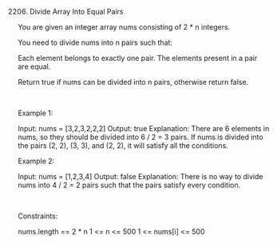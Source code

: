 2206. Divide Array Into Equal Pairs

You are given an integer array nums consisting of 2 * n integers.

You need to divide nums into n pairs such that:

Each element belongs to exactly one pair.
The elements present in a pair are equal.

Return true if nums can be divided into n pairs, otherwise return false.

 

Example 1:

Input: nums = [3,2,3,2,2,2]
Output: true
Explanation: 
There are 6 elements in nums, so they should be divided into 6 / 2 = 3 pairs.
If nums is divided into the pairs (2, 2), (3, 3), and (2, 2), it will satisfy all the conditions.


Example 2:

Input: nums = [1,2,3,4]
Output: false
Explanation: 
There is no way to divide nums into 4 / 2 = 2 pairs such that the pairs satisfy every condition.


 

Constraints:

nums.length == 2 * n
1 <= n <= 500
1 <= nums[i] <= 500